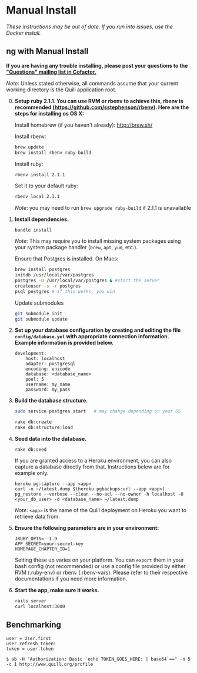# Manual Install

*These instructions may be out of date. If you run into issues, use the Docker install.*

ng with Manual Install
--------

**If you are having any trouble installing, please post your questions to the ["Questions" mailing list in Cofactor.](http://www.empirical.org/cofactor/teams/compass)**

*Note:* Unless stated otherwise, all commands assume that your current working directory is the Quill application root.

0.  __Setup ruby 2.1.1. You can use RVM or rbenv to achieve this, rbenv is recommended (https://github.com/sstephenson/rbenv). Here are the steps for installing os OS X:__

    Install homebrew (if you haven't already): http://brew.sh/

    Install rbenv:

    ~~~ sh
    brew update
    brew install rbenv ruby-build
    ~~~

    Install ruby:

    ~~~ sh
    rbenv install 2.1.1
    ~~~

    Set it to your default ruby:

    ~~~ sh
    rbenv local 2.1.1
    ~~~

    *Note*: you may need to run `brew upgrade ruby-build` if 2.1.1 is
unavailable

1.  __Install dependencies.__

        bundle install

    *Note*: This may require you to install missing system packages using your
    system package handler (`brew`, `apt`, `yum`, etc.).

    Ensure that Postgres is installed. On Macs:

    ~~~ sh
    brew install postgres
    initdb /usr/local/var/postgres
    postgres -D /usr/local/var/postgres & #start the server
    createuser -s -r postgres
    psql postgres # if this works, you win
    ~~~

    Update submodules

    ~~~ sh
    git submodule init
    git submodule update
    ~~~

2.  __Set up your database configuration by creating and editing the file
    `config/database.yml` with appropriate connection information. Example
    information is provided below.__

        development:
            host: localhost
            adapter: postgresql
            encoding: unicode
            database: <database_name>
            pool: 5
            username: my_name
            password: my_pass

3.  __Build the database structure.__

    ~~~ sh
    sudo service postgres start   # may change depending on your OS

    rake db:create
    rake db:structure:load
    ~~~

4.  __Seed data into the database.__

        rake db:seed

    If you are granted access to a Heroku environment, you can also capture a
    database directly from that. Instructions below are for example only.

        heroku pg:capture --app <app>
        curl -o ~/latest.dump $(heroku pgbackups:url --app <app>)
        pg_restore --verbose --clean --no-acl --no-owner -h localhost -U <your_db_user> -d <database_name> ~/latest.dump

    *Note*: `<app>` is the name of the Quill deployment on Heroku you want to
    retrieve data from.

5.  __Ensure the following parameters are in your environment:__

        JRUBY_OPTS=--1.9
        APP_SECRET=your-secret-key
        HOMEPAGE_CHAPTER_ID=1

    Setting these up varies on your platform. You can `export` them in your bash config (not recommended) or use a config  file provided by either RVM (.ruby-env) or rbenv (.rbenv-vars). Please refer to their respective documentations if you need more information.

6.  __Start the app, make sure it works.__

    ~~~ sh
    rails server
    curl localhost:3000
    ~~~

Benchmarking
------------

```
user = User.first
user.refresh_token!
token = user.token

$ ab -H "Authorization: Basic `echo TOKEN_GOES_HERE: | base64`==" -n 5 -c 1 http://www.quill.org/profile
```
